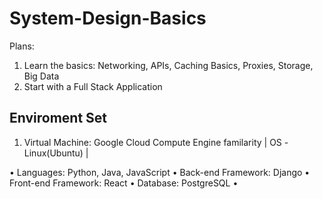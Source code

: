 # System-Design-Basics
Plans:
1. Learn the basics: Networking, APIs, Caching Basics, Proxies, Storage, Big Data
2. Start with a Full Stack Application

## Enviroment Set
1. Virtual Machine:
Google Cloud Compute Engine familarity 
| OS -Linux(Ubuntu) | 


• Languages: Python, Java, JavaScript 
• Back-end Framework: Django
• Front-end Framework: React
• Database: PostgreSQL
• 
